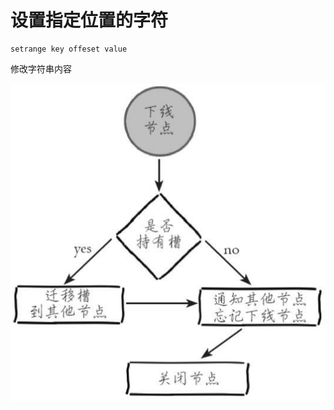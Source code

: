 # 设置指定位置的字符

```text
setrange key offeset value
```

修改字符串内容

![](../../.gitbook/assets/image%20%2892%29.png)

